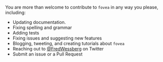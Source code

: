 You are more than welcome to contribute to `fovea` in any way you please, including:

- Updating documentation.
- Fixing spelling and grammar
- Adding tests
- Fixing issues and suggesting new features
- Blogging, tweeting, and creating tutorials about `fovea`
- Reaching out to [@FredWessberg](https://twitter.com/FredWessberg) on Twitter
- Submit an issue or a Pull Request